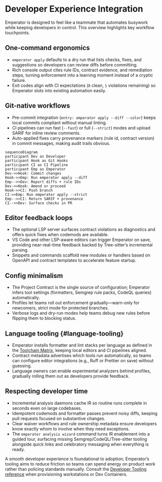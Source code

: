 # Developer Experience Integration

Emperator is designed to feel like a teammate that automates busywork while keeping developers in control. This overview highlights key workflow touchpoints.

## One-command ergonomics

- `emperator apply` defaults to a dry run that lists checks, fixes, and suggestions so developers can review diffs before committing.
- Rich console output cites rule IDs, contract evidence, and remediation steps, turning enforcement into a learning moment instead of a cryptic failure.
- Exit codes align with CI expectations (`0` clean, `1` violations remaining) so Emperator slots into existing automation easily.

## Git-native workflows

- Pre-commit integration (`entry: emperator apply --diff --color`) keeps local commits compliant without manual linting.
- CI pipelines can run fast (`--fast`) or full (`--strict`) modes and upload SARIF for inline review comments.
- Auto-applied fixes carry provenance markers (rule id, contract version) in commit messages, making audit trails obvious.

```mermaid
sequenceDiagram
participant Dev as Developer
participant Hook as Git Hooks
participant CI as CI Pipeline
participant Emp as Emperator
Dev->>Hook: Commit changes
Hook->>Emp: Run emperator apply --diff
Emp-->>Dev: Report diffs + rule IDs
Dev->>Hook: Amend or proceed
Hook->>CI: Push branch
CI->>Emp: Run emperator apply --strict
Emp-->>CI: Return SARIF + provenance
CI-->>Dev: Surface checks in PR
```

## Editor feedback loops

- The optional LSP server surfaces contract violations as diagnostics and offers quick fixes when codemods are available.
- VS Code and other LSP-aware editors can trigger Emperator on save, providing near-real-time feedback backed by Tree-sitter’s incremental parsing.
- Snippets and commands scaffold new modules or handlers based on OpenAPI and contract templates to accelerate feature startup.

## Config minimalism

- The Project Contract is the single source of configuration; Emperator infers tool settings (formatters, Semgrep rule packs, CodeQL queries) automatically.
- Profiles let teams roll out enforcement gradually—warn-only for newcomers, strict mode for protected branches.
- Verbose logs and dry-run modes help teams debug new rules before flipping them to blocking status.

## Language tooling {#language-tooling}

- Emperator installs formatter and lint stacks per language as defined in the [Toolchain Matrix](../reference/toolchain.md#recommended-lint-and-formatter-stacks), keeping local editors and CI pipelines aligned.
- Contract metadata advertises which tools run automatically, so teams can configure editor integrations (e.g., Ruff or Prettier on save) without guessing.
- Language owners can enable experimental analyzers behind profiles, gradually rolling them out as developers provide feedback.

## Respecting developer time

- Incremental analysis daemons cache IR so routine runs complete in seconds even on large codebases.
- Idempotent codemods and formatter passes prevent noisy diffs, keeping pull requests focused on substantive changes.
- Clear waiver workflows and rule ownership metadata ensure developers know exactly whom to involve when they need exceptions.
- The `emperator analysis wizard` command turns IR enablement into a guided tour, surfacing missing Semgrep/CodeQL/Tree-sitter tooling alongside quick links and celebratory messaging when everything is ready.

A smooth developer experience is foundational to adoption; Emperator’s tooling aims to reduce friction so teams can spend energy on product work rather than policing standards manually. Consult the [Developer Tooling reference](../reference/developer-tooling.md#baseline-stack) when provisioning workstations or Dev Containers.
